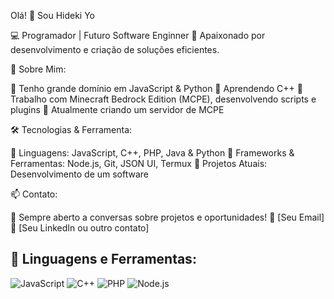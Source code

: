 Olá! 👋 Sou Hideki Yo

💻 Programador | Futuro Software Enginner
🎯 Apaixonado por desenvolvimento e criação de soluções eficientes.

🚀 Sobre Mim:

🔹 Tenho grande domínio em JavaScript & Python
🔹 Aprendendo C++
🔹 Trabalho com Minecraft Bedrock Edition (MCPE), desenvolvendo scripts e plugins
🔹 Atualmente criando um servidor de MCPE


🛠️ Tecnologias & Ferramenta:

📌 Linguagens: JavaScript, C++, PHP, Java & Python
📌 Frameworks & Ferramentas: Node.js, Git, JSON UI, Termux
📌 Projetos Atuais: Desenvolvimento de um software


📫 Contato: 

💬 Sempre aberto a conversas sobre projetos e oportunidades!
📧 [Seu Email]
🔗 [Seu LinkedIn ou outro contato]

## 🚀 Linguagens e Ferramentas:

![JavaScript](https://img.shields.io/badge/-JavaScript-F7DF1E?style=flat-square&logo=javascript&logoColor=black)
![C++](https://img.shields.io/badge/-C++-00599C?style=flat-square&logo=c%2B%2B&logoColor=white)
![PHP](https://img.shields.io/badge/-PHP-777BB4?style=flat-square&logo=php&logoColor=white)
![Node.js](https://img.shields.io/badge/-Node.js-339933?style=flat-square&logo=node.js&logoColor=white)
